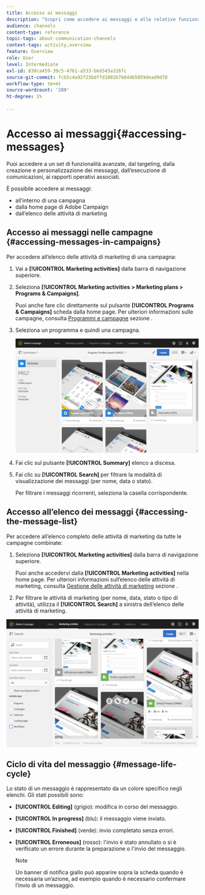 ```yaml
---
title: Accesso ai messaggi
description: "Scopri come accedere ai messaggi e alle relative funzionalità avanzate: creazione, targeting, personalizzazione, esecuzione e reporting."
audience: channels
content-type: reference
topic-tags: about-communication-channels
context-tags: activity,overview
feature: Overview
role: User
level: Intermediate
exl-id: 830ca459-39c5-4761-a533-b6d345a326fc
source-git-commit: fcb5c4a92f23bdffd1082b7b044b5859dead9d70
workflow-type: tm+mt
source-wordcount: '289'
ht-degree: 1%

---
```


# Accesso ai messaggi{#accessing-messages}

Puoi accedere a un set di funzionalità avanzate, dal targeting, dalla creazione e personalizzazione dei messaggi, dall’esecuzione di comunicazioni, ai rapporti operativi associati.

È possibile accedere ai messaggi:

* all’interno di una campagna
* dalla home page di Adobe Campaign
* dall’elenco delle attività di marketing

## Accesso ai messaggi nelle campagne {#accessing-messages-in-campaigns}

Per accedere all’elenco delle attività di marketing di una campagna:

1. Vai a **[!UICONTROL Marketing activities]** dalla barra di navigazione superiore.
1. Seleziona **[!UICONTROL Marketing activities > Marketing plans > Programs & Campaigns]**.

   Puoi anche fare clic direttamente sul pulsante **[!UICONTROL Programs & Campaigns]** scheda dalla home page. Per ulteriori informazioni sulle campagne, consulta [Programmi e campagne](../../start/using/programs-and-campaigns.md) sezione .

1. Seleziona un programma e quindi una campagna.

   ![](assets/delivery_list_1.png)

1. Fai clic sul pulsante **[!UICONTROL Summary]** elenco a discesa.
1. Fai clic su **[!UICONTROL Search]** per filtrare la modalità di visualizzazione dei messaggi (per nome, data o stato).

   Per filtrare i messaggi ricorrenti, seleziona la casella corrispondente.

## Accesso all’elenco dei messaggi {#accessing-the-message-list}

Per accedere all’elenco completo delle attività di marketing da tutte le campagne combinate:

1. Seleziona **[!UICONTROL Marketing activities]** dalla barra di navigazione superiore.

   Puoi anche accedervi dalla **[!UICONTROL Marketing activities]** nella home page. Per ulteriori informazioni sull’elenco delle attività di marketing, consulta [Gestione delle attività di marketing](../../start/using/marketing-activities.md#creating-a-marketing-activity) sezione .

1. Per filtrare le attività di marketing (per nome, data, stato o tipo di attività), utilizza il **[!UICONTROL Search]** a sinistra dell’elenco delle attività di marketing.

![](assets/delivery_list_2.png)

## Ciclo di vita del messaggio {#message-life-cycle}

Lo stato di un messaggio è rappresentato da un colore specifico negli elenchi. Gli stati possibili sono:

* **[!UICONTROL Editing]** (grigio): modifica in corso del messaggio.
* **[!UICONTROL In progress]** (blu): il messaggio viene inviato.
* **[!UICONTROL Finished]** (verde): invio completato senza errori.
* **[!UICONTROL Erroneous]** (rosso): l&#39;invio è stato annullato o si è verificato un errore durante la preparazione o l&#39;invio del messaggio.

   >[!NOTE]
   >
   >Un banner di notifica giallo può apparire sopra la scheda quando è necessaria un’azione, ad esempio quando è necessario confermare l’invio di un messaggio.

